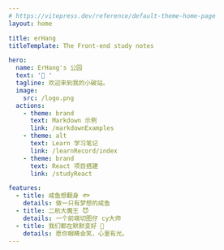```yaml
---
# https://vitepress.dev/reference/default-theme-home-page
layout: home

title: erHang
titleTemplate: The Front-end study notes

hero:
  name: ErHang's 公园
  text: '👋 '
  tagline: 欢迎来到我的小破站。
  image:
    src: /logo.png
  actions:
    - theme: brand
      text: Markdown 示例
      link: /markdownExamples
    - theme: alt
      text: Learn 学习笔记
      link: /learnRecord/index
    - theme: brand
      text: React 项目搭建
      link: /studyReact

features:
  - title: 咸鱼想翻身 🐟
    details: 做一只有梦想的咸鱼
  - title: 二航大魔王 😈
    details: 一个前端切图仔 cy大师
  - title: 我们都在默默变好 🌹
    details: 愿你眼睛会笑，心里有光。
---
```

